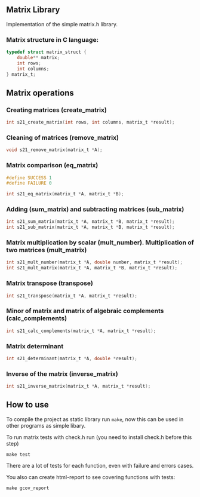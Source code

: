 ## Matrix Library
Implementation of the simple matrix.h library.

### Matrix structure in C language:

```c
typedef struct matrix_struct {
    double** matrix;
    int rows;
    int columns;
} matrix_t;
```

## Matrix operations

### Creating matrices (create_matrix)

```c
int s21_create_matrix(int rows, int columns, matrix_t *result);
```

### Cleaning of matrices (remove_matrix)

```c
void s21_remove_matrix(matrix_t *A);
```

### Matrix comparison (eq_matrix)

```c
#define SUCCESS 1
#define FAILURE 0

int s21_eq_matrix(matrix_t *A, matrix_t *B);
```

### Adding (sum_matrix) and subtracting matrices (sub_matrix)

```c
int s21_sum_matrix(matrix_t *A, matrix_t *B, matrix_t *result);
int s21_sub_matrix(matrix_t *A, matrix_t *B, matrix_t *result);
```

### Matrix multiplication by scalar (mult_number). Multiplication of two matrices (mult_matrix)

```c
int s21_mult_number(matrix_t *A, double number, matrix_t *result);
int s21_mult_matrix(matrix_t *A, matrix_t *B, matrix_t *result);
```

### Matrix transpose (transpose)

```c
int s21_transpose(matrix_t *A, matrix_t *result);
```

### Minor of matrix and matrix of algebraic complements (calc_complements)

```c
int s21_calc_complements(matrix_t *A, matrix_t *result);
```

### Matrix determinant

```c
int s21_determinant(matrix_t *A, double *result);
```

### Inverse of the matrix (inverse_matrix)

```c
int s21_inverse_matrix(matrix_t *A, matrix_t *result);
```


## How to use

To compile the project as static library run `make`, now this can be used in other programs as simple libary.

To run matrix tests with check.h run (you need to install check.h before this step)

`make test`

There are a lot of tests for each function, even with failure and errors cases.

You also can create html-report to see covering functions with tests:

`make gcov_report`